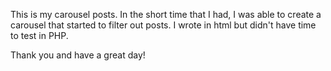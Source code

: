This is my carousel posts. In the short time that I had, I was able to create a carousel that started to filter out posts. I wrote in html but didn't have time to test
in PHP. 

Thank you and have a great day!
